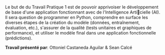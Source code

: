 Le but de du Travail Pratique 1 est de pouvoir apprivoiser le développement de base d'une application
fonctionnant avec de l'Intelligence Articielle (AI). Il sera question de programmer en Python,
comprendre en surface les diverses étapes de la création du modèle (données, entraînement, évaluation,
etc.), s'assurer de la qualité (tests unitaires et graphiques de performance), et utiliser le
modèle final dans une application fonctionnelle (prédictions).

**Travail présenté par**: Ottoniel Castaneda Aguilar & Sean Calcé
